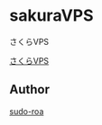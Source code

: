# sakuraVPS

さくらVPS

[さくらVPS](https://vps.sakura.ad.jp/)

## Author
[sudo-roa](https://github.com/sudo-roa)
